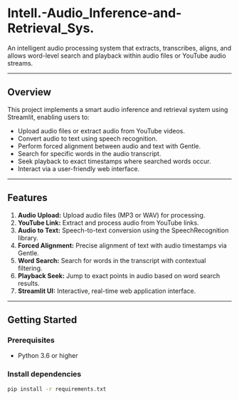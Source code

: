 # Intell.-Audio_Inference-and-Retrieval_Sys.

An intelligent audio processing system that extracts, transcribes, aligns, and allows word-level search and playback within audio files or YouTube audio streams.

---

## Overview

This project implements a smart audio inference and retrieval system using Streamlit, enabling users to:

- Upload audio files or extract audio from YouTube videos.
- Convert audio to text using speech recognition.
- Perform forced alignment between audio and text with Gentle.
- Search for specific words in the audio transcript.
- Seek playback to exact timestamps where searched words occur.
- Interact via a user-friendly web interface.

---

## Features

1. **Audio Upload:** Upload audio files (MP3 or WAV) for processing.  
2. **YouTube Link:** Extract and process audio from YouTube links.  
3. **Audio to Text:** Speech-to-text conversion using the SpeechRecognition library.  
4. **Forced Alignment:** Precise alignment of text with audio timestamps via Gentle.  
5. **Word Search:** Search for words in the transcript with contextual filtering.  
6. **Playback Seek:** Jump to exact points in audio based on word search results.  
7. **Streamlit UI:** Interactive, real-time web application interface.

---

## Getting Started

### Prerequisites

- Python 3.6 or higher

### Install dependencies

```bash
pip install -r requirements.txt


